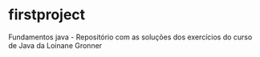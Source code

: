 # firstproject
 Fundamentos java - Repositório com as soluções dos exercícios do curso de  Java da Loinane Gronner
